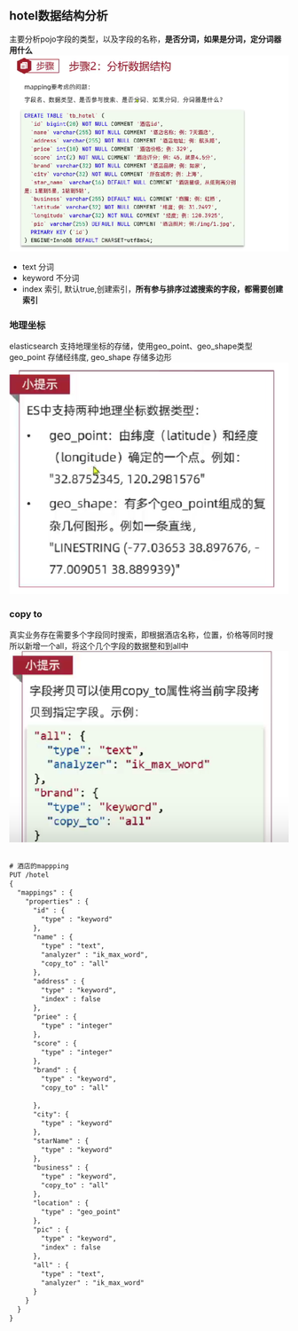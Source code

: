 ## hotel数据结构分析

主要分析pojo字段的类型，以及字段的名称，**是否分词，如果是分词，定分词器用什么**
![](../images/part1/elasticsearch-15-01.png)


- text 分词
- keyword 不分词
- index 索引, 默认true,创建索引，**所有参与排序过滤搜索的字段，都需要创建索引**


### 地理坐标
elasticsearch 支持地理坐标的存储，使用geo_point、geo_shape类型  
geo_point 存储经纬度, geo_shape 存储多边形
![](../images/part1/elasticsearch-15-02.png)

### copy to
真实业务存在需要多个字段同时搜索，即根据酒店名称，位置，价格等同时搜  
所以新增一个all，将这个几个字段的数据整和到all中
![](../images/part1/elasticsearch-15-03.png)




```DSL

# 酒店的mappping
PUT /hotel
{
  "mappings" : {
    "properties" : {
      "id" : {
        "type" : "keyword"
      },
      "name" : {
        "type" : "text",
        "analyzer" : "ik_max_word",
        "copy_to" : "all"
      },
      "address" : {
        "type" : "keyword",
        "index" : false
      },
      "priee" : {
        "type" : "integer"
      },
      "score" : {
        "type" : "integer"
      },
      "brand" : {
        "type" : "keyword",
        "copy_to" : "all"
        
      },
      "city": {
        "type" : "keyword"
      },
      "starName" : {
        "type" : "keyword"
      },
      "business" : {
        "type" : "keyword",
        "copy_to" : "all"
      },
      "location" : {
        "type" : "geo_point"
      },
      "pic" : {
        "type" : "keyword",
        "index" : false
      },
      "all" : {
        "type" : "text",
        "analyzer" : "ik_max_word"
      }
    }
  }
}
```